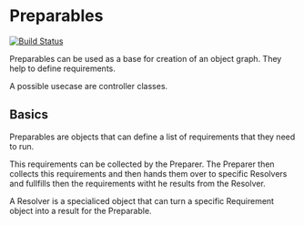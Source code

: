 Preparables
===========

[![Build Status](https://travis-ci.org/P2EE/preparables.png?branch=master)](https://travis-ci.org/P2EE/preparables)

Preparables can be used as a base for creation of an object graph.
They help to define requirements.

A possible usecase are controller classes.

Basics
------

Preparables are objects that can define a list of requirements
that they need to run.

This requirements can be collected by the Preparer.
The Preparer then collects this requirements and then hands them over to
specific Resolvers and fullfills then the requirements witht he results
from the Resolver.

A Resolver is a specialiced object that can turn a specific Requirement object into
a result for the Preparable.


